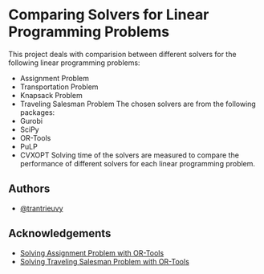 
# Comparing Solvers for Linear Programming Problems

This project deals with comparision between different solvers for the following linear programming problems:
- Assignment Problem
- Transportation Problem
- Knapsack Problem
- Traveling Salesman Problem
The chosen solvers are from the following packages:
- Gurobi
- SciPy
- OR-Tools
- PuLP
- CVXOPT
Solving time of the solvers are measured to compare the performance of different solvers for each linear programming problem.
## Authors

- [@trantrieuvy](https://www.github.com/trantrieuvy)


## Acknowledgements

 - [Solving Assignment Problem with OR-Tools](https://developers.google.com/optimization/assignment/assignment_example?hl=en)
 - [Solving Traveling Salesman Problem with OR-Tools](https://developers.google.com/optimization/routing/tsp?hl=en)
